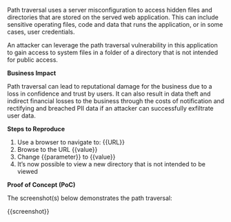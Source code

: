 Path traversal uses a server misconfiguration to access hidden files and directories that are stored on the served web application. This can include sensitive operating files, code and data that runs the application, or in some cases, user credentials.

An attacker can leverage the path traversal vulnerability in this application to gain access to system files in a folder of a directory that is not intended for public access.

**Business Impact**

Path traversal can lead to reputational damage for the business due to a loss in confidence and trust by users. It can also result in data theft and indirect financial losses to the business through the costs of notification and rectifying and breached PII data if an attacker can successfully exfiltrate user data.

**Steps to Reproduce**

1. Use a browser to navigate to: {{URL}}
1. Browse to the URL {{value}}
1. Change {{parameter}} to {{value}}
1. It’s now possible to view a new directory that is not intended to be viewed

**Proof of Concept (PoC)**

The screenshot(s) below demonstrates the path traversal:

{{screenshot}}
